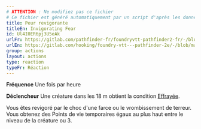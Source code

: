 ```yaml
---
# ATTENTION : Ne modifiez pas ce fichier
# Ce fichier est généré automatiquement par un script d'après les données du module Foundry VTT officiel et de sa traduction
title: Peur revigorante
titleEn: Invigorating Fear
id: Ul4I0ER6pj3U5eAk
urlFr: https://gitlab.com/pathfinder-fr/foundryvtt-pathfinder2-fr/-/blob/master/data/actions/Ul4I0ER6pj3U5eAk.htm
urlEn: https://gitlab.com/hooking/foundry-vtt---pathfinder-2e/-/blob/master/packs/data/actions.db/invigorating-fear.json
group: actions
layout: actions
type: reaction
typeFr: Réaction
---
```

**Fréquence** Une fois par heure

**Déclencheur** Une créature dans les 18 m obtient la condition [Effrayée](../etats/effrayé.md).

Vous êtes revigoré par le choc d'une farce ou le vrombissement de terreur. Vous obtenez des Points de vie temporaires égaux au plus haut entre le niveau de la créature ou 3.
